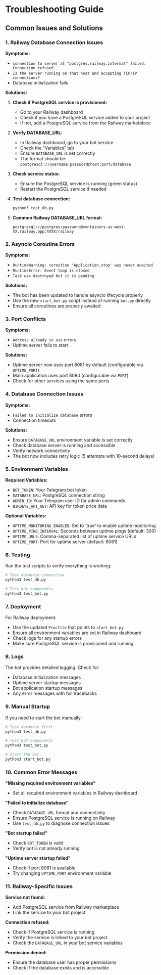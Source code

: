 # Troubleshooting Guide

## Common Issues and Solutions

### 1. Railway Database Connection Issues

**Symptoms:**
- `connection to server at "postgres.railway.internal" failed: Connection refused`
- `Is the server running on that host and accepting TCP/IP connections?`
- Database initialization fails

**Solutions:**
1. **Check if PostgreSQL service is provisioned:**
   - Go to your Railway dashboard
   - Check if you have a PostgreSQL service added to your project
   - If not, add a PostgreSQL service from the Railway marketplace

2. **Verify DATABASE_URL:**
   - In Railway dashboard, go to your bot service
   - Check the "Variables" tab
   - Ensure `DATABASE_URL` is set correctly
   - The format should be: `postgresql://username:password@host:port/database`

3. **Check service status:**
   - Ensure the PostgreSQL service is running (green status)
   - Restart the PostgreSQL service if needed

4. **Test database connection:**
   ```bash
   python3 test_db.py
   ```

5. **Common Railway DATABASE_URL format:**
   ```
   postgresql://postgres:password@containers-us-west-XX.railway.app:XXXX/railway
   ```

### 2. Asyncio Coroutine Errors

**Symptoms:**
- `RuntimeWarning: coroutine 'Application.stop' was never awaited`
- `RuntimeError: Event loop is closed`
- `Task was destroyed but it is pending`

**Solutions:**
- The bot has been updated to handle asyncio lifecycle properly
- Use the new `start_bot.py` script instead of running `bot.py` directly
- Ensure all coroutines are properly awaited

### 3. Port Conflicts

**Symptoms:**
- `Address already in use` errors
- Uptime server fails to start

**Solutions:**
- Uptime server now uses port 8081 by default (configurable via `UPTIME_PORT`)
- Main application uses port 8080 (configurable via `PORT`)
- Check for other services using the same ports

### 4. Database Connection Issues

**Symptoms:**
- `Failed to initialize database` errors
- Connection timeouts

**Solutions:**
- Ensure `DATABASE_URL` environment variable is set correctly
- Check database server is running and accessible
- Verify network connectivity
- The bot now includes retry logic (5 attempts with 10-second delays)

### 5. Environment Variables

**Required Variables:**
- `BOT_TOKEN`: Your Telegram bot token
- `DATABASE_URL`: PostgreSQL connection string
- `ADMIN_ID`: Your Telegram user ID for admin commands
- `BIRDEYE_API_KEY`: API key for token price data

**Optional Variables:**
- `UPTIME_MONITORING_ENABLED`: Set to 'true' to enable uptime monitoring
- `UPTIME_PING_INTERVAL`: Seconds between uptime pings (default: 300)
- `UPTIME_URLS`: Comma-separated list of uptime service URLs
- `UPTIME_PORT`: Port for uptime server (default: 8081)

### 6. Testing

Run the test scripts to verify everything is working:

```bash
# Test database connection
python3 test_db.py

# Test bot components
python3 test_bot.py
```

### 7. Deployment

For Railway deployment:
- Use the updated `Procfile` that points to `start_bot.py`
- Ensure all environment variables are set in Railway dashboard
- Check logs for any startup errors
- Make sure PostgreSQL service is provisioned and running

### 8. Logs

The bot provides detailed logging. Check for:
- Database initialization messages
- Uptime server startup messages
- Bot application startup messages
- Any error messages with full tracebacks

### 9. Manual Startup

If you need to start the bot manually:

```bash
# Test database first
python3 test_db.py

# Test bot components
python3 test_bot.py

# Start the bot
python3 start_bot.py
```

### 10. Common Error Messages

**"Missing required environment variables"**
- Set all required environment variables in Railway dashboard

**"Failed to initialize database"**
- Check `DATABASE_URL` format and connectivity
- Ensure PostgreSQL service is running on Railway
- Use `test_db.py` to diagnose connection issues

**"Bot startup failed"**
- Check `BOT_TOKEN` is valid
- Verify bot is not already running

**"Uptime server startup failed"**
- Check if port 8081 is available
- Try changing `UPTIME_PORT` environment variable

### 11. Railway-Specific Issues

**Service not found:**
- Add PostgreSQL service from Railway marketplace
- Link the service to your bot project

**Connection refused:**
- Check if PostgreSQL service is running
- Verify the service is linked to your bot project
- Check the `DATABASE_URL` in your bot service variables

**Permission denied:**
- Ensure the database user has proper permissions
- Check if the database exists and is accessible 